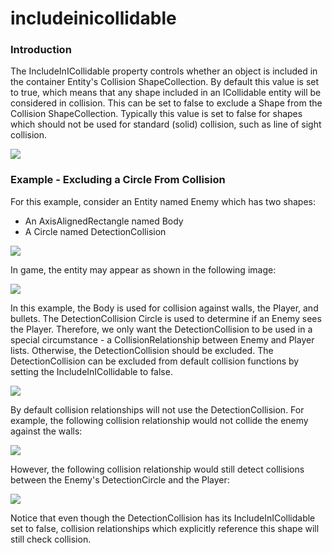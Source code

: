 # includeinicollidable

### Introduction

The IncludeInICollidable property controls whether an object is included in the container Entity's Collision ShapeCollection. By default this value is set to true, which means that any shape included in an ICollidable entity will be considered in collision. This can be set to false to exclude a Shape from the Collision ShapeCollection. Typically this value is set to false for shapes which should not be used for standard (solid) collision, such as line of sight collision.

![](../../../../media/2022-11-img\_638523b56c5c7.png)

### Example - Excluding a Circle From Collision

For this example, consider an Entity named Enemy which has two shapes:

* An AxisAlignedRectangle named Body
* A Circle named DetectionCollision

![](../../../../media/2021-08-img\_612a53bf12bf0.png)

In game, the entity may appear as shown in the following image:

![](../../../../media/2021-08-img\_612a569c30411.png)

In this example, the Body is used for collision against walls, the Player, and bullets. The DetectionCollision Circle is used to determine if an Enemy sees the Player. Therefore, we only want the DetectionCollision to be used in a special circumstance - a CollisionRelationship between Enemy and Player lists. Otherwise, the DetectionCollision should be excluded. The DetectionCollision can be excluded from default collision functions by setting the IncludeInICollidable to false.

![](../../../../media/2021-08-img\_612a5791b20ff.png)

By default collision relationships will not use the DetectionCollision. For example, the following collision relationship would not collide the enemy against the walls:

![](../../../../media/2021-08-img\_612a57dcefc4f.png)

However, the following collision relationship would still detect collisions between the Enemy's DetectionCircle and the Player:

![](../../../../media/2021-08-img\_612a5813a78ba.png)

Notice that even though the DetectionCollision has its IncludeInICollidable set to false, collision relationships which explicitly reference this shape will still check collision. &#x20;
